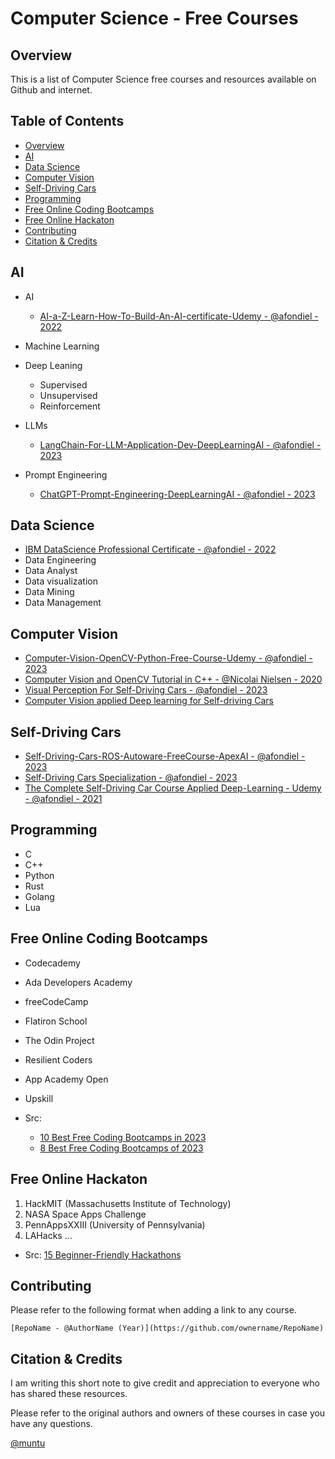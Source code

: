 # Computer Science - Free Courses

## Overview

This is a list of Computer Science free courses and resources available on Github and internet.

**Table of Contents**
--
  - [Overview](#overview)
  - [AI](#ai)
  - [Data Science](#data-science)
  - [Computer Vision](#computer-vision)
  - [Self-Driving Cars](#self-driving-cars)
  - [Programming](#programming)
  - [Free Online Coding Bootcamps](#free-online-coding-bootcamps)
  - [Free Online Hackaton](#free-online-hackaton)
  - [Contributing](#contributing)
  - [Citation \& Credits](#citation--credits)



## AI

- AI
  - [AI-a-Z-Learn-How-To-Build-An-AI-certificate-Udemy -  @afondiel - 2022](https://github.com/afondiel/AI-a-Z-Learn-How-To-Build-An-AI-certificate-Udemy)

- Machine Learning
- Deep Leaning
	- Supervised 
	- Unsupervised
	- Reinforcement 
- LLMs
  - [LangChain-For-LLM-Application-Dev-DeepLearningAI - @afondiel - 2023](https://github.com/afondiel/LangChain-For-LLM-Application-Dev-DeepLearningAI)
- Prompt Engineering
  - [ChatGPT-Prompt-Engineering-DeepLearningAI - @afondiel - 2023 ](https://github.com/afondiel/ChatGPT-Prompt-Engineering-DeepLearningAI)


## Data Science

- [IBM DataScience Professional Certificate - @afondiel - 2022](https://github.com/afondiel/IBM-Data-Science-Professional-Certificate-Coursera)
- Data Engineering
- Data Analyst
- Data visualization
- Data Mining
- Data Management


## Computer Vision

- [Computer-Vision-OpenCV-Python-Free-Course-Udemy - @afondiel - 2023](https://github.com/afondiel/Computer-Vision-Free-Course-OpenCV-Team-Udemy)
- [Computer Vision and OpenCV Tutorial in C++ - @Nicolai Nielsen - 2020](https://www.youtube.com/playlist?list=PLkmvobsnE0GHMmTF7GTzJnCISue1L9fJn)
- [Visual Perception For Self-Driving Cars - @afondiel - 2023](https://github.com/afondiel/Self-Driving-Cars-Specialization/tree/main/Course3-Visual-Perception-for-Self-Driving-Cars)
- [Computer Vision applied Deep learning for Self-driving Cars](https://github.com/afondiel/The-Complete-Self-Driving-Car-Course-Udemy/blob/main/self-driving-cars-dl-notes.md#projects)

## Self-Driving Cars
- [Self-Driving-Cars-ROS-Autoware-FreeCourse-ApexAI - @afondiel - 2023](https://github.com/afondiel/Self-Driving-Cars-ROS-Autoware-FreeCourse-ApexAI)
- [Self-Driving Cars Specialization - @afondiel - 2023](https://github.com/afondiel/Self-Driving-Cars-Specialization)
- [The Complete Self-Driving Car Course Applied Deep-Learning - Udemy - @afondiel - 2021](https://github.com/afondiel/The-Complete-Self-Driving-Car-Course-Udemy/blob/main/self-driving-cars-dl-notes.md#projects)

## Programming

- C
- C++
- Python
- Rust
- Golang
- Lua 
  

## Free Online Coding Bootcamps

- Codecademy
- Ada Developers Academy
- freeCodeCamp
- Flatiron School
- The Odin Project
- Resilient Coders
- App Academy Open
- Upskill


- Src: 
  - [10 Best Free Coding Bootcamps in 2023](https://www.theforage.com/blog/skills/free-coding-bootcamp)
  - [8 Best Free Coding Bootcamps of 2023](https://www.bestcolleges.com/bootcamps/find-bootcamps/free/)

## Free Online Hackaton

1. HackMIT (Massachusetts Institute of Technology)
2. NASA Space Apps Challenge
3. PennAppsXXIII (University of Pennsylvania)
4. LAHacks
...

- Src: [15 Beginner-Friendly Hackathons](https://www.bestcolleges.com/bootcamps/guides/hackathons-for-beginners/)

## Contributing 

Please refer to the following format when adding a link to any course.

```
[RepoName - @AuthorName (Year)](https://github.com/ownername/RepoName)
```


## Citation & Credits

I am writing this short note to give credit and appreciation to everyone who has shared these resources.

Please refer to the original authors and owners of these courses in case you have any questions.


[@muntu](https://github.com/afondiel)



 